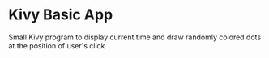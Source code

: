 # Kivy Basic App

Small Kivy program to display current time and draw randomly colored dots at the position of user's click
